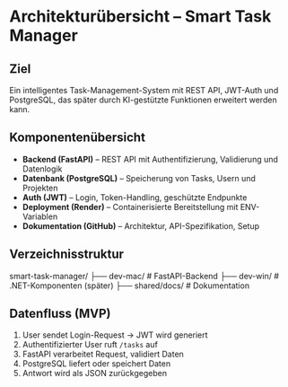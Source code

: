 # Architekturübersicht – Smart Task Manager

## Ziel
Ein intelligentes Task-Management-System mit REST API, JWT-Auth und PostgreSQL, das später durch KI-gestützte Funktionen erweitert werden kann.

## Komponentenübersicht

- **Backend (FastAPI)** – REST API mit Authentifizierung, Validierung und Datenlogik
- **Datenbank (PostgreSQL)** – Speicherung von Tasks, Usern und Projekten
- **Auth (JWT)** – Login, Token-Handling, geschützte Endpunkte
- **Deployment (Render)** – Containerisierte Bereitstellung mit ENV-Variablen
- **Dokumentation (GitHub)** – Architektur, API-Spezifikation, Setup

## Verzeichnisstruktur
smart-task-manager/ ├── dev-mac/       # FastAPI-Backend ├── dev-win/       # .NET-Komponenten (später) ├── shared/docs/   # Dokumentation


## Datenfluss (MVP)

1. User sendet Login-Request → JWT wird generiert
2. Authentifizierter User ruft `/tasks` auf
3. FastAPI verarbeitet Request, validiert Daten
4. PostgreSQL liefert oder speichert Daten
5. Antwort wird als JSON zurückgegeben
